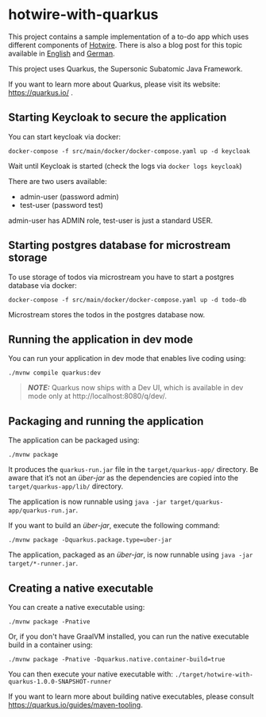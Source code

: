 # hotwire-with-quarkus

This project contains a sample implementation of a to-do app which uses different components of [Hotwire](https://hotwired.dev/).
There is also a blog post for this topic available in [English](https://blog.codecentric.de/en/2022/08/hotwire-new-approach-for-modern-web-applications/) and [German](https://blog.codecentric.de/2022/08/hotwire-neuer-ansatz-moderne-webanwendungen/).

This project uses Quarkus, the Supersonic Subatomic Java Framework.

If you want to learn more about Quarkus, please visit its website: https://quarkus.io/ .

## Starting Keycloak to secure the application
You can start keycloak via docker: 
```shell
docker-compose -f src/main/docker/docker-compose.yaml up -d keycloak
```

Wait until Keycloak is started (check the logs via `docker logs keycloak`)

There are two users available:
- admin-user (password admin)
- test-user (password test)

admin-user has ADMIN role, test-user is just a standard USER.

## Starting postgres database for microstream storage
To use storage of todos via microstream you have to start a postgres database via docker:
```shell
docker-compose -f src/main/docker/docker-compose.yaml up -d todo-db
```
Microstream stores the todos in the postgres database now.

## Running the application in dev mode

You can run your application in dev mode that enables live coding using:
```shell script
./mvnw compile quarkus:dev
```

> **_NOTE:_**  Quarkus now ships with a Dev UI, which is available in dev mode only at http://localhost:8080/q/dev/.

## Packaging and running the application

The application can be packaged using:
```shell script
./mvnw package
```
It produces the `quarkus-run.jar` file in the `target/quarkus-app/` directory.
Be aware that it’s not an _über-jar_ as the dependencies are copied into the `target/quarkus-app/lib/` directory.

The application is now runnable using `java -jar target/quarkus-app/quarkus-run.jar`.

If you want to build an _über-jar_, execute the following command:
```shell script
./mvnw package -Dquarkus.package.type=uber-jar
```

The application, packaged as an _über-jar_, is now runnable using `java -jar target/*-runner.jar`.

## Creating a native executable

You can create a native executable using: 
```shell script
./mvnw package -Pnative
```

Or, if you don't have GraalVM installed, you can run the native executable build in a container using: 
```shell script
./mvnw package -Pnative -Dquarkus.native.container-build=true
```

You can then execute your native executable with: `./target/hotwire-with-quarkus-1.0.0-SNAPSHOT-runner`

If you want to learn more about building native executables, please consult https://quarkus.io/guides/maven-tooling.
